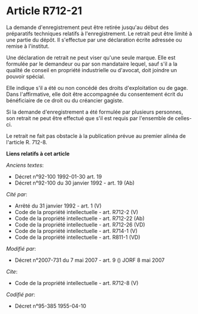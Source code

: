 # Article R712-21

La demande d'enregistrement peut être retirée jusqu'au début des préparatifs techniques relatifs à l'enregistrement. Le
retrait peut être limité à une partie du dépôt. Il s'effectue par une déclaration écrite adressée ou remise à l'institut. 

Une déclaration de retrait ne peut viser qu'une seule marque. Elle est formulée par le demandeur ou par son mandataire
lequel, sauf s'il a la qualité de conseil en propriété industrielle ou d'avocat, doit joindre un pouvoir spécial. 

Elle indique s'il a été ou non concédé des droits d'exploitation ou de gage. Dans l'affirmative, elle doit être accompagnée
du consentement écrit du bénéficiaire de ce droit ou du créancier gagiste. 

Si la demande d'enregistrement a été formulée par plusieurs personnes, son retrait ne peut être effectué que s'il est requis
par l'ensemble de celles-ci. 

Le retrait ne fait pas obstacle à la publication prévue au premier alinéa de l'article R. 712-8.

**Liens relatifs à cet article**

_Anciens textes_:

  - Décret n°92-100 1992-01-30 art. 19
  - Décret n°92-100 du 30 janvier 1992 - art. 19 (Ab)

_Cité par_:

  - Arrêté du 31 janvier 1992 - art. 1 (V)
  - Code de la propriété intellectuelle - art. R712-2 (V)
  - Code de la propriété intellectuelle - art. R712-22 (Ab)
  - Code de la propriété intellectuelle - art. R712-26 (VD)
  - Code de la propriété intellectuelle - art. R714-1 (V)
  - Code de la propriété intellectuelle - art. R811-1 (VD)

_Modifié par_:

  - Décret n°2007-731 du 7 mai 2007 - art. 9 () JORF 8 mai 2007

_Cite_:

  - Code de la propriété intellectuelle - art. R712-8 (V)

_Codifié par_:

  - Décret n°95-385 1955-04-10
